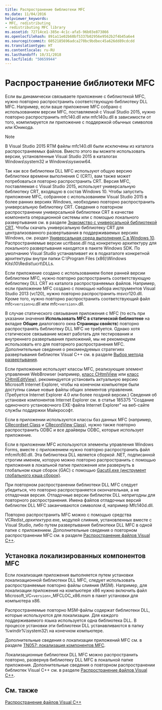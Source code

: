 ```yaml
---
title: Распространение библиотеки MFC
ms.date: 11/04/2016
helpviewer_keywords:
- MFC, redistributing
- redistributing MFC library
ms.assetid: 72714ce1-385e-4c1c-afa5-96b03e873866
ms.openlocfilehash: 891a11e02b60bf5337b02956e9562b2f4b45a6e4
ms.sourcegitcommit: 6052185696adca270bc9bdbec45a626dd89cdcdd
ms.translationtype: HT
ms.contentlocale: ru-RU
ms.lasthandoff: 10/31/2018
ms.locfileid: "50659944"
---
```

# <a name="redistributing-the-mfc-library"></a>Распространение библиотеки MFC

Если вы динамически связываете приложение с библиотекой MFC, нужно повторно распространить соответствующую библиотеку DLL MFC. Например, если ваше приложение MFC собрано с использованием версии MFC, поставляемой с Visual Studio 2015, нужно повторно распространить mfc140.dll или mfc140u.dll в зависимости от того, компилируется ли приложение с поддержкой обычных символов или Юникода.

> [!NOTE]
>  В Visual Studio 2015 RTM файлы mfc140.dll были исключены из каталога распространяемых файлов. Вместо этого вы можете использовать версии, установленные Visual Studio 2015 в каталогах Windows\system32 и Windows\syswow64.

Так как все библиотеки DLL MFC используют общую версию библиотеки времени выполнения C (CRT), вам также может потребоваться повторно распространить CRT. Версия MFC, поставляемая с Visual Studio 2015, использует универсальную библиотеку CRT, входящую в состав Windows 10. Чтобы запустить приложение MFC, собранное с использованием Visual Studio 2015 в более ранних версиях Windows, необходимо повторно распространить универсальную библиотеку CRT. Сведения о повторном распространении универсальной библиотеки CRT в качестве компонента операционной системы или с помощью локального развертывания см. в разделе [Знакомство с универсальной библиотекой CRT](http://go.microsoft.com/fwlink/p/?linkid=617977). Чтобы скачать универсальную библиотеку CRT для централизованного развертывания в поддерживаемых версиях Windows, см. раздел [Универсальная среда выполнения C в Windows 10](http://go.microsoft.com/fwlink/p/?LinkId=619489). Распространяемые версии ucrtbase.dll под конкретную архитектуру для локального развертывания находятся в пакете Windows SDK. По умолчанию Visual Studio устанавливает их в подкаталоге конкретной архитектуры внутри папки C:\Program Files (x86)\Windows Kits\10\Redist\ucrt\DLLs\.

Если приложение создано с использованием более ранней версии библиотеки MFC, нужно повторно распространить соответствующую библиотеку DLL CRT из каталога распространяемых файлов. Например, если приложение MFC создано с помощью набора инструментов Visual Studio 2013 (vc120), нужно повторно распространить msvcr120.dll. Кроме того, нужно повторно распространить соответствующий файл mfc`<version>`u.dll или mfc`<version>`.dll.

В случае статического связывания приложения с MFC (то есть при указании значения **Использовать MFC в статической библиотеке** на вкладке **Общие** диалогового окна **Страницы свойств**) повторно распространять библиотеку DLL MFC не требуется. Однако хотя статическое связывание может работать для тестирования и внутреннего развертывания приложений, мы не рекомендуем использовать его для повторного распространения MFC. Дополнительные сведения о рекомендуемых стратегиях развертывания библиотек Visual C++ см. в разделе [Выбор метода развертывания](../ide/choosing-a-deployment-method.md).

Если приложение использует классы MFC, реализующие элемент управления WebBrowser (например, [класс CHtmlView](../mfc/reference/chtmlview-class.md) или [класс CHtmlEditView](../mfc/reference/chtmleditview-class.md)), рекомендуется установить актуальную версию Microsoft Internet Explorer, чтобы на конечном компьютере были доступны самые новые файлы общих элементов управления. (Требуется Internet Explorer 4.0 или более поздней версии.) Сведения об установке компонентов Internet Explorer см. в статье 185375 "Создание одиночного установочного EXE-файла Internet Explorer" на веб-сайте службы поддержки Майкрософт.

Если в приложении используются классы баз данных MFC (например, [CRecordset Class](../mfc/reference/crecordset-class.md) и [CRecordView Class](../mfc/reference/crecordview-class.md)), нужно также повторно распространить ODBC и все драйверы ODBC, которые использует приложение.

Если в приложении MFC используются элементы управления Windows Forms, вместе с приложением нужно повторно распространить файл mfcmifc80.dll. Эта библиотека DLL является сборкой .NET, подписанной строгим именем, которую можно повторно распространить с помощью приложения в локальной папке приложения или развернуть в глобальном кэше сборок (GAC) с помощью [Gacutil.exe (инструмент глобального кэша сборок)](/dotnet/framework/tools/gacutil-exe-gac-tool).

При повторном распространении библиотеки DLL MFC следует убедиться, что повторно распространяется окончательная, а не отладочная версия. Отладочные версии библиотек DLL непригодны для повторного распространения. Имена файлов отладочных версий библиотек DLL MFC заканчиваются символом d, например Mfc140d.dll.

Повторно распространить MFC можно с помощью средства VCRedist_*архитектура*.exe, модулей слияния, установленных вместе с Visual Studio, либо путем развертывания библиотеки DLL MFC в одной папке с приложением. Дополнительные сведения о повторном распространении MFC см. в разделе [Распространение файлов Visual C++](../ide/redistributing-visual-cpp-files.md).

## <a name="installation-of-localized-mfc-components"></a>Установка локализированных компонентов MFC

Если локализация приложения выполняется путем установки локализационной библиотеки DLL MFC, следует использовать распространяемые повторно файлы слияния (MSM). Например, для локализации приложения на компьютере x86 нужно включить файл Microsoft_VC`<version>`_MFCLOC_x86.msm в пакет установки для компьютера x86.

Распространяемые повторно MSM-файлы содержат библиотеки DLL, которые используются для локализации. Для каждого поддерживаемого языка используется одна библиотека DLL. В процессе установки эти библиотеки DLL устанавливаются в папку %windir%\system32\ на конечном компьютере.

Дополнительные сведения о локализации приложений MFC см. в разделе [TN057: локализация компонентов MFC](../mfc/tn057-localization-of-mfc-components.md).

Локализационные библиотеки DLL MFC можно распространить повторно, развернув библиотеку DLL MFC в локальной папке приложения. Дополнительные сведения о повторном распространении библиотек Visual C++ см. в разделе [Распространение файлов Visual C++](../ide/redistributing-visual-cpp-files.md).

## <a name="see-also"></a>См. также

[Распространение файлов Visual C++](../ide/redistributing-visual-cpp-files.md)
